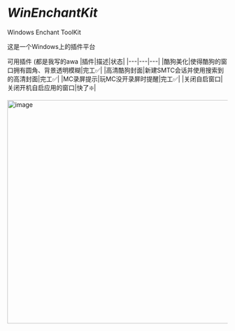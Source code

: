 # _WinEnchantKit_
Windows Enchant ToolKit

这是一个Windows上的插件平台

可用插件 (都是我写的awa
|插件|描述|状态|
|---|---|---|
|酷狗美化|使得酷狗的窗口拥有圆角、背景透明模糊|完工✅|
|高清酷狗封面|新建SMTC会话并使用搜索到的高清封面|完工✅|
|MC录屏提示|玩MC没开录屏时提醒|完工✅|
|关闭自启窗口|关闭开机自启应用的窗口|快了❇️|

<img width="512" height="512" alt="image" src="https://github.com/user-attachments/assets/85f56c5f-56af-46a5-8cad-24ac6f7e0da6" />
